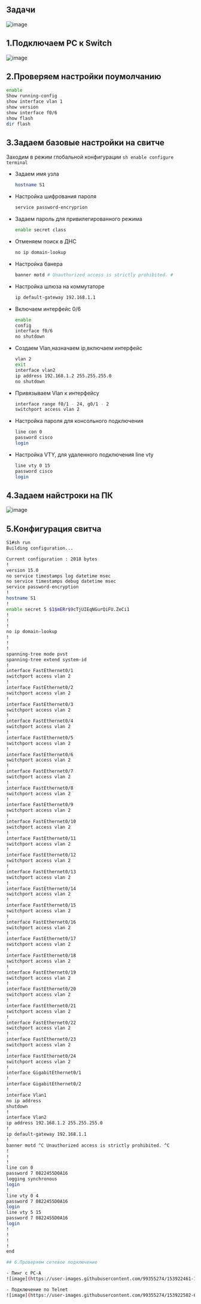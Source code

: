 ## Задачи

![image](https://user-images.githubusercontent.com/99355274/153927058-8f24ae0d-70b2-4a4e-8f93-4f995c79e8f6.png)


## 1.Подключаем PC к Switch

![image](https://user-images.githubusercontent.com/99355274/153922552-777bbdaa-7b25-4114-8c0b-b0db05a2a52e.png)


## 2.Проверяем настройки поумолчанию
```sh
enable
Show running-config
show interface vlan 1
show version
show interface f0/6
show flash
dir flash
```

## 3.Задаем базовые настройки на свитче

Заходим в режим глобальной конфигурации
    ```sh
    enable
    configure terminal
    ```

- Задаем имя узла
   ```sh
   hostname S1
   ``` 
   
- Настройка шифрования пароля
   ```sh
   service password-encryprion
   ```   
   
- Задаем пароль для привилегированного режима
    ```sh
    enable secret class
    ```   
    
- Отменяем поиск в ДНС
    ```sh
    no ip domain-lookup
    ```
    
- Настройка банера
    ```sh
    banner motd # Unauthorized access is strictly prohibited. #
    ```
    
 - Настройка шлюза на коммутаторе
    ```sh
    ip default-gateway 192.168.1.1
    ```   
    
- Включаем интерфейс 0/6
   ```sh
   enable
   config
   interface f0/6
   no shutdown
   ```
   
- Создаем Vlan,назначаем ip,включаем интерфейс
    ```sh
    vlan 2
    exit
    interface vlan2
    ip address 192.168.1.2 255.255.255.0
    no shutdown
    ```
    
- Привязываем Vlan к интерфейсу
    ```sh
    interface range f0/1 - 24, g0/1 - 2
    switchport access vlan 2
    ```
    
- Настройка пароля для консольного подключения
     ```sh
    line con 0
    password cisco
    login
    ```
    
- Настройка VTY, для удаленного подключения line vty
    ```sh
    line vty 0 15
    password cisco
    login
    ```

## 4.Задаем найстроки на ПК

![image](https://user-images.githubusercontent.com/99355274/153926956-eb0864e9-16ec-4fca-a948-6a9e5bd5b3b3.png)


## 5.Конфигурация свитча

 ```sh
 S1#sh run
Building configuration...

Current configuration : 2018 bytes
!
version 15.0
no service timestamps log datetime msec
no service timestamps debug datetime msec
service password-encryption
!
hostname S1
!
enable secret 5 $1$mERr$9cTjUIEqNGurQiFU.ZeCi1
!
!
!
no ip domain-lookup
!
!
!
spanning-tree mode pvst
spanning-tree extend system-id
!
interface FastEthernet0/1
 switchport access vlan 2
!
interface FastEthernet0/2
 switchport access vlan 2
!
interface FastEthernet0/3
 switchport access vlan 2
!
interface FastEthernet0/4
 switchport access vlan 2
!
interface FastEthernet0/5
 switchport access vlan 2
!
interface FastEthernet0/6
 switchport access vlan 2
!
interface FastEthernet0/7
 switchport access vlan 2
!
interface FastEthernet0/8
 switchport access vlan 2
!
interface FastEthernet0/9
 switchport access vlan 2
!
interface FastEthernet0/10
 switchport access vlan 2
!
interface FastEthernet0/11
 switchport access vlan 2
!
interface FastEthernet0/12
 switchport access vlan 2
!
interface FastEthernet0/13
 switchport access vlan 2
!
interface FastEthernet0/14
 switchport access vlan 2
!
interface FastEthernet0/15
 switchport access vlan 2
!
interface FastEthernet0/16
 switchport access vlan 2
!
interface FastEthernet0/17
 switchport access vlan 2
!
interface FastEthernet0/18
 switchport access vlan 2
!
interface FastEthernet0/19
 switchport access vlan 2
!
interface FastEthernet0/20
 switchport access vlan 2
!
interface FastEthernet0/21
 switchport access vlan 2
!
interface FastEthernet0/22
 switchport access vlan 2
!
interface FastEthernet0/23
 switchport access vlan 2
!
interface FastEthernet0/24
 switchport access vlan 2
!
interface GigabitEthernet0/1
!
interface GigabitEthernet0/2
!
interface Vlan1
 no ip address
 shutdown
!
interface Vlan2
 ip address 192.168.1.2 255.255.255.0
!
ip default-gateway 192.168.1.1
!
banner motd ^C Unauthorized access is strictly prohibited. ^C
!
!
!
line con 0
 password 7 0822455D0A16
 logging synchronous
 login
!
line vty 0 4
 password 7 0822455D0A16
 login
line vty 5 15
 password 7 0822455D0A16
 login
!
!
!
!
end

## 6.Проверяем сетевое подключение

- Пинг с PC-A
![image](https://user-images.githubusercontent.com/99355274/153922461-103be4e5-b4da-400f-9a7a-8118859445a4.png)

- Подключение по Telnet
![image](https://user-images.githubusercontent.com/99355274/153922502-62bd7865-7198-423c-85ba-88d36354b90f.png)




